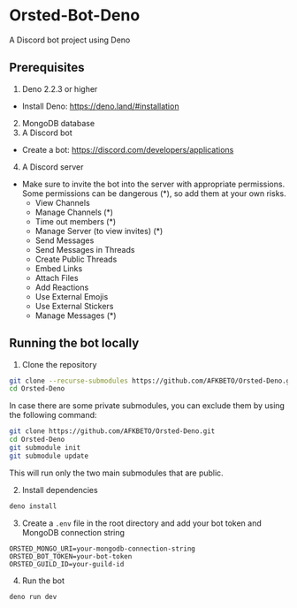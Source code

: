 # Orsted-Bot-Deno
A Discord bot project using Deno

## Prerequisites
1. Deno 2.2.3 or higher
- Install Deno: https://deno.land/#installation
2. MongoDB database
3. A Discord bot
- Create a bot: https://discord.com/developers/applications
4. A Discord server
- Make sure to invite the bot into the server with appropriate permissions. Some permissions can be dangerous (*), so add them at your own risks.
    - View Channels
    - Manage Channels (*)
    - Time out members (*)
    - Manage Server (to view invites) (*)
    - Send Messages
    - Send Messages in Threads
    - Create Public Threads
    - Embed Links
    - Attach Files
    - Add Reactions
    - Use External Emojis
    - Use External Stickers
    - Manage Messages (*)

## Running the bot locally
1. Clone the repository
```bash
git clone --recurse-submodules https://github.com/AFKBETO/Orsted-Deno.git
cd Orsted-Deno
```
In case there are some private submodules, you can exclude them by using the following command:
```bash
git clone https://github.com/AFKBETO/Orsted-Deno.git
cd Orsted-Deno
git submodule init
git submodule update
```

This will run only the two main submodules that are public.

2. Install dependencies
```bash
deno install
```

3. Create a `.env` file in the root directory and add your bot token and MongoDB connection string
```env
ORSTED_MONGO_URI=your-mongodb-connection-string
ORSTED_BOT_TOKEN=your-bot-token
ORSTED_GUILD_ID=your-guild-id
```

4. Run the bot
```bash
deno run dev
```
